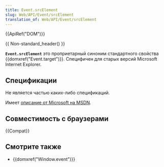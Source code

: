 ```yaml
---
title: Event.srcElement
slug: Web/API/Event/srcElement
translation_of: Web/API/Event/srcElement
---
```


{{ApiRef("DOM")}}

{{ Non-standard_header() }}

**`Event.srcElement`** это проприетарный синоним стандартного свойства {{domxref("Event.target")}}. Специфичен для старых версий Microsoft Internet Explorer.

## Спецификации

Не является частью каких-либо спецификаций.

Имеет [описание от Microsoft на MSDN](<https://msdn.microsoft.com/en-us/library/ff974945(v=vs.85).aspx>).

## Совместимость с браузерами

{{Compat}}

## Смотрите также

- {{domxref("Window.event")}}

